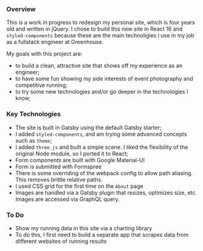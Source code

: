 ### Overview
This is a work in progress to redesign my personal site, which is four years old and written in jQuery. I chose to build this new site in React 16 and `styled-components` because these are the main technoligies I use in my job as a fullstack engineer at Greenhouse. 

My goals with this project are:

* to build a clean, attractive site that shows off my experience as an engineer;
* to have some fun showing my side interests of event photography and competitive running;
* to try some new technologies and/or go deeper in the technologies I know;

### Key Technologies

* The site is built in Gatsby using the default Gatsby starter;
* I added `styled-components`, and am trying some advanced concepts such as `theme`;
* I added `three.js` and built a simple scene. I liked the flexibility of the original Node module, so I ported it to React; 
* Form components are built with Google Material-UI
* Form is submitted with Formspree
* There is some overriding of the webpack config to allow path aliasing. This removes brittle relative paths. 
* I used CSS grid for the first time on the `About` page
* Images are handled via a Gatsby plugin that resizes, optimizes size, etc. Images are accessed via GraphQL query. 

### To Do
* Show my running data in this site via a charting library
* To do this, I first need to build a separate app that scrapes data from different websites of running results 

